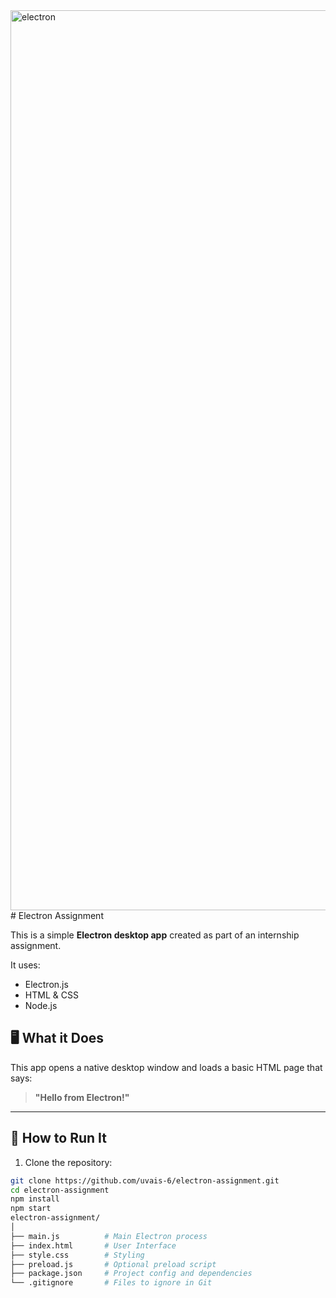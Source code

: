 <img width="1440" alt="electron" src="https://github.com/user-attachments/assets/e2516dea-7b76-4720-b125-c0c8477e6eb2" />
#  Electron Assignment

This is a simple **Electron desktop app** created as part of an internship assignment.

It uses:
- Electron.js
- HTML & CSS
- Node.js

## 🖥️ What it Does

This app opens a native desktop window and loads a basic HTML page that says:

> **"Hello from Electron!"**

---

## 📂 How to Run It

1. Clone the repository:

```bash
git clone https://github.com/uvais-6/electron-assignment.git
cd electron-assignment
npm install
npm start
electron-assignment/
│
├── main.js          # Main Electron process
├── index.html       # User Interface
├── style.css        # Styling
├── preload.js       # Optional preload script
├── package.json     # Project config and dependencies
└── .gitignore       # Files to ignore in Git


